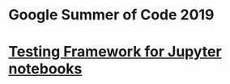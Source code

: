 # Google Summer of Code 2019

# [Testing Framework for Jupyter notebooks](https://summerofcode.withgoogle.com/projects/#5216539194687488)

